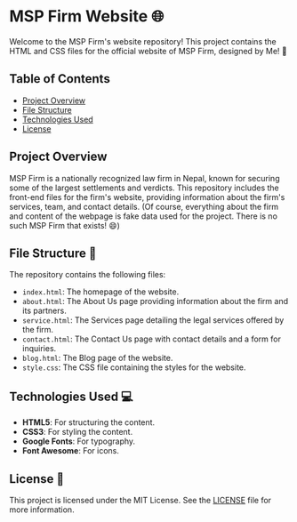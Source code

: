 # MSP Firm Website 🌐

Welcome to the MSP Firm's website repository! This project contains the HTML and CSS files for the official website of MSP Firm, designed by Me! 🎨

## Table of Contents

- [Project Overview](#project-overview)
- [File Structure](#file-structure)
- [Technologies Used](#technologies-used)
- [License](#license)

## Project Overview

MSP Firm is a nationally recognized law firm in Nepal, known for securing some of the largest settlements and verdicts. This repository includes the front-end files for the firm's website, providing information about the firm's services, team, and contact details. (Of course, everything about the firm and content of the webpage is fake data used for the project. There is no such MSP Firm that exists! 😄)

## File Structure 📂

The repository contains the following files:

- `index.html`: The homepage of the website.
- `about.html`: The About Us page providing information about the firm and its partners.
- `service.html`: The Services page detailing the legal services offered by the firm.
- `contact.html`: The Contact Us page with contact details and a form for inquiries.
- `blog.html`: The Blog page of the website.
- `style.css`: The CSS file containing the styles for the website.

## Technologies Used 💻

- **HTML5**: For structuring the content.
- **CSS3**: For styling the content.
- **Google Fonts**: For typography.
- **Font Awesome**: For icons.

## License 📜

This project is licensed under the MIT License. See the [LICENSE](LICENSE) file for more information.
